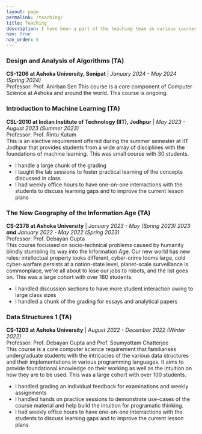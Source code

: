 ```yaml
---
layout: page
permalink: /teaching/
title: Teaching
description: I have been a part of the teaching team in various courses, as shown below
nav: true
nav_order: 5
---
```


### Design and Analysis of Algorithms (TA)
**CS-1206 at Ashoka University, Sonipat** | _January 2024 - May 2024 (Spring 2024)_    
Professor: Prof. Anirban Sen 
This course is a core component of Computer Science at Ashoka and around the world. This course is ongoing.


### Introduction to Machine Learning (TA)
**CSL-2010 at Indian Institute of Technology (IIT), Jodhpur** | _May 2023 - August 2023 (Summer 2023)_    
Professor: Prof. Rintu Kutum   
This is an elective requirement offered during the summer semester at IIT Jodhpur that provides students from a wide array of disciplines with the foundations of machine learning. This was small course with 30 students.
- I handle a large chunk of the grading
- I taught the lab sessions to foster practical learning of the concepts discussed in class
- I had weekly office hours to have one-on-one interractions with the students to discuss learning gaps and to improve the current lesson plans


### The New Geography of the Information Age (TA)
**CS-2378 at Ashoka University** | _January 2023 - May (Spring 2023) 2023 **and** January 2022 - May 2022 (Spring 2023)_    
Professor: Prof. Debayan Gupta  
This course focussed on socio-technical problems caused by humanity blindly stumbling its way into the Information Age. Our new world has new rules: intellectual property looks different, cyber-crime looms large, cold cyber-warfare persists at a nation-state level, planet-scale surveillance is commonplace, we're all about to lose our jobs to robots, and the list goes on. This was a large cohort with over 180 students.
- I handled discussion sections to have more student interaction owing to large class sizes
- I handled a chunk of the grading for essays and analytical papers


### Data Structures 1 (TA)
**CS-1203 at Ashoka University** | _August 2022 - December 2022 (Winter 2022)_  
Professor: Prof. Debayan Gupta and Prof. Soumyottam Chatterjee  
This course is a core computer science requirement that familiarises undergraduate students with the intricacies of the various data structures and their implementations in various programming languages. It aims to provide foundational knowledge on their working as well as the intuition on how they are to be used. This was a large cohort with over 100 students.  
- I handled grading an individual feedback for examinations and weekly assignments
- I handled hands on practice sessions to demonstrate use-cases of the course material and help build the intuition for programatic thinking.
- I had weekly office hours to have one-on-one interractions with the students to discuss learning gaps and to improve the current lesson plans
